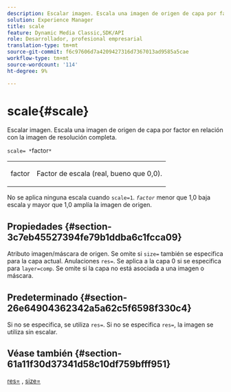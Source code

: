 ```yaml
---
description: Escalar imagen. Escala una imagen de origen de capa por factor en relación con la imagen de resolución completa.
solution: Experience Manager
title: scale
feature: Dynamic Media Classic,SDK/API
role: Desarrollador, profesional empresarial
translation-type: tm+mt
source-git-commit: f6c97606d7a4209427316d7367013ad9585a5cae
workflow-type: tm+mt
source-wordcount: '114'
ht-degree: 9%

---
```



# scale{#scale}

Escalar imagen. Escala una imagen de origen de capa por factor en relación con la imagen de resolución completa.

`scale= *`factor`*`

<table id="simpletable_AC596A87494A4213A7D1C76612E8F2FD"> 
 <tr class="strow"> 
  <td class="stentry"> <p><span class="varname"> factor</span> </p> </td> 
  <td class="stentry"> <p>Factor de escala (real, bueno que 0,0). </p></td> 
 </tr> 
</table>

No se aplica ninguna escala cuando `scale=1`. *`factor`* menor que 1,0 baja escala y mayor que 1,0 amplía la imagen de origen.

## Propiedades {#section-3c7eb45527394fe79b1ddba6c1fcca09}

Atributo imagen/máscara de origen. Se omite si `size=` también se especifica para la capa actual. Anulaciones `res=`. Se aplica a la capa 0 si se especifica para `layer=comp`. Se omite si la capa no está asociada a una imagen o máscara.

## Predeterminado {#section-26e64904362342a5a62c5f6598f330c4}

Si no se especifica, se utiliza `res=`. Si no se especifica `res=`, la imagen se utiliza sin escalar.

## Véase también {#section-61a11f30d37341d58c10df759bfff951}

[res=](../../../../../is-api/http-ref/image-serving-api-ref/c-http-protocol-reference/c-command-reference/r-res.md#reference-3d6fe416801148dea0f786f2b5169e55) ,  [size=](../../../../../is-api/http-ref/image-serving-api-ref/c-http-protocol-reference/c-data-types/r-size.md#reference-04d383f32c7b4003bed9978cb854747b)
